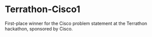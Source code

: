 # Terrathon-Cisco1
First-place winner for the Cisco problem statement at the Terrathon hackathon, sponsored by Cisco.
